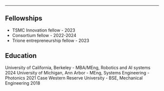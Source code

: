 --- 
## Fellowships
- TSMC Innovation fellow - 2023
- Consortium fellow - 2022-2024
- Trione entrepreneurship fellow - 2023
## Education
University of California, Berkeley - MBA/MEng, Robotics and AI systems 2024
University of Michigan, Ann Arbor - MEng, Systems Engineering - Photonics 2021
Case Western Reserve University - BSE, Mechanical Engineering 2018
